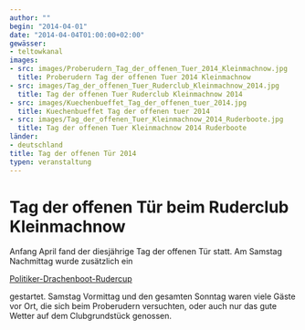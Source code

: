 ```yaml
---
author: ""
begin: "2014-04-01"
date: "2014-04-04T01:00:00+02:00"
gewässer:
- teltowkanal
images:
- src: images/Proberudern_Tag_der_offenen_Tuer_2014_Kleinmachnow.jpg
  title: Proberudern Tag der offenen Tuer 2014 Kleinmachnow
- src: images/Tag_der_offenen_Tuer_Ruderclub_Kleinmachnow_2014.jpg
  title: Tag der offenen Tuer Ruderclub Kleinmachnow 2014
- src: images/Kuechenbueffet_Tag_der_offenen_tuer_2014.jpg
  title: Kuechenbueffet Tag der offenen tuer 2014
- src: images/Tag_der_offenen_Tuer_Kleinmachnow_2014_Ruderboote.jpg
  title: Tag der offenen Tuer Kleinmachnow 2014 Ruderboote
länder: 
- deutschland
title: Tag der offenen Tür 2014
typen: veranstaltung
---
```





# Tag der offenen Tür beim Ruderclub Kleinmachnow


Anfang April fand der diesjährige Tag der offenen Tür statt. Am Samstag Nachmittag wurde zusätzlich ein

[Politiker-Drachenboot-Rudercup](/berichte/2014/politiker-_drachenbootcup_2014)

gestartet. Samstag Vormittag und den gesamten Sonntag waren viele Gäste vor Ort, die sich beim Proberudern versuchten, oder auch nur das gute Wetter auf dem Clubgrundstück genossen.
